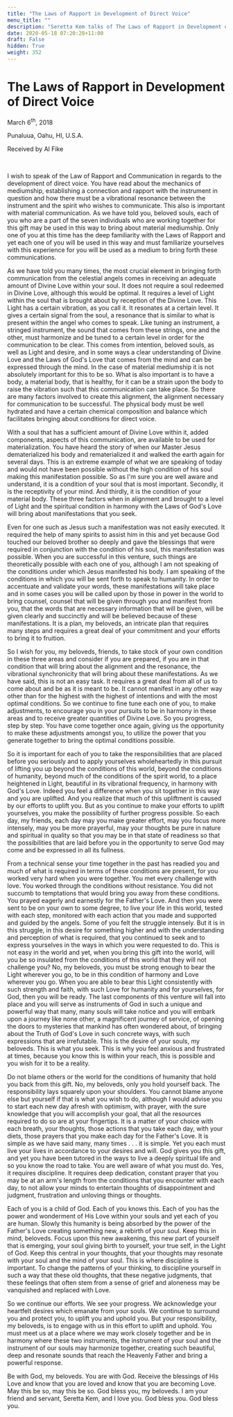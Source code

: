 ```yaml
---
title: "The Laws of Rapport in Development of Direct Voice"
menu_title: ""
description: "Seretta Kem talks of The Laws of Rapport in Development of Direct Voice"
date: 2020-05-18 07:20:28+11:00
draft: False
hidden: True
weight: 352
---
```

# The Laws of Rapport in Development of Direct Voice

March 6<sup>th</sup>, 2018

Punaluua, Oahu, HI, U.S.A.

Received by Al Fike

 

I wish to speak of the Law of Rapport and Communication in regards to the development of direct voice. You have read about the mechanics of mediumship, establishing a connection and rapport with the instrument in question and how there must be a vibrational resonance between the instrument and the spirit who wishes to communicate. This also is important with material communication. As we have told you, beloved souls, each of you who are a part of the seven individuals who are working together for this gift may be used in this way to bring about material mediumship. Only one of you at this time has the deep familiarity with the Laws of Rapport and yet each one of you will be used in this way and must familiarize yourselves with this experience for you will be used as a medium to bring forth these communications.

As we have told you many times, the most crucial element in bringing forth communication from the celestial angels comes in receiving an adequate amount of Divine Love within your soul. It does not require a soul redeemed in Divine Love, although this would be optimal. It requires a level of Light within the soul that is brought about by reception of the Divine Love. This Light has a certain vibration, as you call it. It resonates at a certain level. It gives a certain signal from the soul, a resonance that is similar to what is present within the angel who comes to speak. Like tuning an instrument, a stringed instrument, the sound that comes from these strings, one and the other, must harmonize and be tuned to a certain level in order for the communication to be clear. This comes from intention, beloved souls, as well as Light and desire, and in some ways a clear understanding of Divine Love and the Laws of God's Love that comes from the mind and can be expressed through the mind. In the case of material mediumship it is not absolutely important for this to be so. What is also important is to have a body, a material body, that is healthy, for it can be a strain upon the body to raise the vibration such that this communication can take place. So there are many factors involved to create this alignment, the alignment necessary for communication to be successful. The physical body must be well hydrated and have a certain chemical composition and balance which facilitates bringing about conditions for direct voice.

With a soul that has a sufficient amount of Divine Love within it, added components, aspects of this communication, are available to be used for materialization. You have heard the story of when our Master Jesus dematerialized his body and rematerialized it and walked the earth again for several days. This is an extreme example of what we are speaking of today and would not have been possible without the high condition of his soul making this manifestation possible. So as I'm sure you are well aware and understand, it is a condition of your soul that is most important. Secondly, it is the receptivity of your mind. And thirdly, it is the condition of your material body. These three factors when in alignment and brought to a level of Light and the spiritual condition in harmony with the Laws of God's Love will bring about manifestations that you seek.

Even for one such as Jesus such a manifestation was not easily executed. It required the help of many spirits to assist him in this and yet because God touched our beloved brother so deeply and gave the blessings that were required in conjunction with the condition of his soul, this manifestation was possible. When you are successful in this venture, such things are theoretically possible with each one of you, although I am not speaking of the conditions under which Jesus manifested his body. I am speaking of the conditions in which you will be sent forth to speak to humanity. In order to accentuate and validate your words, these manifestations will take place and in some cases you will be called upon by those in power in the world to bring counsel, counsel that will be given through you and manifest from you, that the words that are necessary information that will be given, will be given clearly and succinctly and will be believed because of these manifestations. It is a plan, my beloveds, an intricate plan that requires many steps and requires a great deal of your commitment and your efforts to bring it to fruition.

So I wish for you, my beloveds, friends, to take stock of your own condition in these three areas and consider if you are prepared, if you are in that condition that will bring about the alignment and the resonance, the vibrational synchronicity that will bring about these manifestations. As we have said, this is not an easy task. It requires a great deal from all of us to come about and be as it is meant to be. It cannot manifest in any other way other than for the highest with the highest of intentions and with the most optimal conditions. So we continue to fine tune each one of you, to make adjustments, to encourage you in your pursuits to be in harmony in these areas and to receive greater quantities of Divine Love. So you progress, step by step. You have come together once again, giving us the opportunity to make these adjustments amongst you, to utilize the power that you generate together to bring the optimal conditions possible.

So it is important for each of you to take the responsibilities that are placed before you seriously and to apply yourselves wholeheartedly in this pursuit of lifting you up beyond the conditions of this world, beyond the conditions of humanity, beyond much of the conditions of the spirit world, to a place heightened in Light, beautiful in its vibrational frequency, in harmony with God's Love. Indeed you feel a difference when you sit together in this way and you are uplifted. And you realize that much of this upliftment is caused by our efforts to uplift you. But as you continue to make your efforts to uplift yourselves, you make the possibility of further progress possible. So each day, my friends, each day may you make greater effort, may you focus more intensely, may you be more prayerful, may your thoughts be pure in nature and spiritual in quality so that you may be in that state of readiness so that the possibilities that are laid before you in the opportunity to serve God may come and be expressed in all its fullness.

From a technical sense your time together in the past has readied you and much of what is required in terms of these conditions are present, for you worked very hard when you were together. You met every challenge with love. You worked through the conditions without resistance. You did not succumb to temptations that would bring you away from these conditions. You prayed eagerly and earnestly for the Father's Love. And then you were sent to be on your own to some degree, to live your life in this world, tested with each step, monitored with each action that you made and supported and guided by the angels. Some of you felt the struggle intensely. But it is in this struggle, in this desire for something higher and with the understanding and perception of what is required, that you continued to seek and to express yourselves in the ways in which you were requested to do. This is not easy in the world and yet, when you bring this gift into the world, will you be so insulated from the conditions of this world that they will not challenge you? No, my beloveds, you must be strong enough to bear the Light wherever you go, to be in this condition of harmony and Love wherever you go. When you are able to bear this Light consistently with such strength and faith, with such Love for humanity and for yourselves, for God, then you will be ready. The last components of this venture will fall into place and you will serve as instruments of God in such a unique and powerful way that many, many souls will take notice and you will embark upon a journey like none other, a magnificent journey of service, of opening the doors to mysteries that mankind has often wondered about, of bringing about the Truth of God's Love in such concrete ways, with such expressions that are irrefutable. This is the desire of your souls, my beloveds. This is what you seek. This is why you feel anxious and frustrated at times, because you know this is within your reach, this is possible and you wish for it to be a reality. 

Do not blame others or the world for the conditions of humanity that hold you back from this gift. No, my beloveds, only you hold yourself back. The responsibility lays squarely upon your shoulders. You cannot blame anyone else but yourself if that is what you wish to do, although I would advise you to start each new day afresh with optimism, with prayer, with the sure knowledge that you will accomplish your goal, that all the resources required to do so are at your fingertips. It is a matter of your choice with each breath, your thoughts, those actions that you take each day, with your diets, those prayers that you make each day for the Father's Love. It is simple as we have said many, many times . . . it is simple. Yet you each must live your lives in accordance to your desires and will. God gives you this gift, and yet you have been tutored in the ways to live a deeply spiritual life and so you know the road to take. You are well aware of what you must do. Yes, it requires discipline. It requires deep dedication, constant prayer that you may be at an arm's length from the conditions that you encounter with each day, to not allow your minds to entertain thoughts of disappointment and judgment, frustration and unloving things or thoughts.

Each of you is a child of God. Each of you knows this. Each of you has the power and wonderment of His Love within your souls and yet each of you are human. Slowly this humanity is being absorbed by the power of the Father's Love creating something new, a rebirth of your soul. Keep this in mind, beloveds. Focus upon this new awakening, this new part of yourself that is emerging, your soul giving birth to yourself, your true self, in the Light of God. Keep this central in your thoughts, that your thoughts may resonate with your soul and the mind of your soul. This is where discipline is important. To change the patterns of your thinking, to discipline yourself in such a way that these old thoughts, that these negative judgments, that these feelings that often stem from a sense of grief and aloneness may be vanquished and replaced with Love.

So we continue our efforts. We see your progress. We acknowledge your heartfelt desires which emanate from your souls. We continue to surround you and protect you, to uplift you and uphold you. But your responsibility, my beloveds, is to engage with us in this effort to uplift and uphold. You must meet us at a place where we may work closely together and be in harmony where these two instruments, the instrument of your soul and the instrument of our souls may harmonize together, creating such beautiful, deep and resonate sounds that reach the Heavenly Father and bring a powerful response.

Be with God, my beloveds. You are with God. Receive the blessings of His Love and know that you are loved and know that you are becoming Love. May this be so, may this be so. God bless you, my beloveds. I am your friend and servant, Seretta Kem, and I love you. God bless you. God bless you.